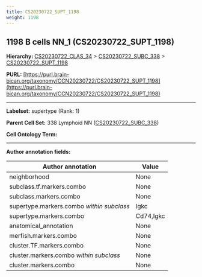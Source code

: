 ```yaml
---
title: CS20230722_SUPT_1198
weight: 1198
---
```

## 1198 B cells NN_1 (CS20230722_SUPT_1198)
<b>Hierarchy: </b>
[CS20230722_CLAS_34](../CS20230722_CLAS_34) >
[CS20230722_SUBC_338](../CS20230722_SUBC_338) >
[CS20230722_SUPT_1198](../CS20230722_SUPT_1198)

**PURL:** [https://purl.brain-bican.org/taxonomy/CCN20230722/CS20230722_SUPT_1198](https://purl.brain-bican.org/taxonomy/CCN20230722/CS20230722_SUPT_1198)

---


**Labelset:** supertype (Rank: 1)

**Parent Cell Set:** 338 Lymphoid NN ([CS20230722_SUBC_338](../CS20230722_SUBC_338))



**Cell Ontology Term:** 

[MARKER GENES.]: #


---

[TRANSFERRED ANNOTATIONS.]: #


[AUTHOR ANNOTATION FIELDS.]: #


**Author annotation fields:**

| Author annotation | Value |
|-------------------|-------|
|neighborhood|None|
|subclass.tf.markers.combo|None|
|subclass.markers.combo|None|
|supertype.markers.combo _within subclass_|Igkc|
|supertype.markers.combo|Cd74,Igkc|
|anatomical_annotation|None|
|merfish.markers.combo|None|
|cluster.TF.markers.combo|None|
|cluster.markers.combo _within subclass_|None|
|cluster.markers.combo|None|

